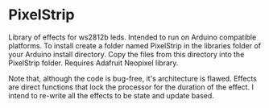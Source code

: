 # PixelStrip

Library of effects for ws2812b leds. Intended to run on Arduino compatible platforms.
To install create a folder named PixelStrip in the libraries folder of your Arduino install directory. Copy the files from this directory into the PixelStrip folder.
Requires Adafruit Neopixel library.

Note that, although the code is bug-free, it's architecture is flawed. Effects are direct functions that lock the processor for the duration
of the effect. I intend to re-write all the effects to be state and update based. 
